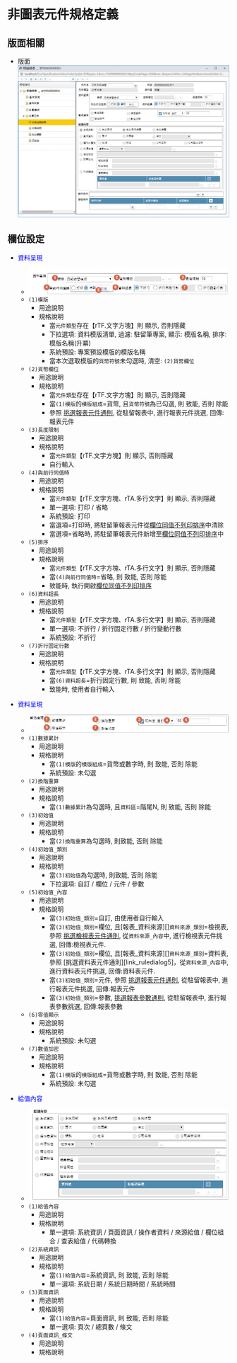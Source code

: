 非圖表元件規格定義
===
## 版面相關
* 版面</br>
    ![pic][image_other_widget]

## 欄位設定
* <p id="fieldbreak1" style="color:blue;">資料呈現</p>

    * ![pic][image_other_widget_block1]
    * `(1)模版`
        * 用途說明  
        * 規格說明
            * 當`元件類型`存在【rTF.文字方塊】則 顯示, 否則隱藏
            * 下拉選項: 資料模版清單, 過濾: 駐留筆專案, 顯示: 模版名稱, 排序: 模版名稱(升冪)
            * 系統預設: 專案預設模版的模版名稱 
            * 當本次選取模版的`貨幣符號`未勾選時, 清空: `(2)貨幣欄位`
    * `(2)貨幣欄位`
        * 用途說明
        * 規格說明
            * 當`元件類型`存在【rTF.文字方塊】則 顯示, 否則隱藏
            * 當`(1)模版`的`模版組成`=貨幣, 且`貨幣符號`為已勾選, 則 致能, 否則 除能
            * 參照 [挑選報表元件通則][link_ruledialog15], 從駐留報表中, 進行報表元件挑選, 回傳:報表元件
    * `(3)長度限制`
        * 用途說明
        * 規格說明
            * 當`元件類型`【rTF.文字方塊】則 顯示, 否則隱藏
            * 自行輸入
    * `(4)與前行同值時`
        * 用途說明
        * 規格說明
            * 當`元件類型`【rTF.文字方塊、rTA.多行文字】則 顯示, 否則隱藏
            * 單一選項: 打印 / 省略
            * 系統預設: 打印
            * 當選項=打印時, 將駐留筆報表元件從[欄位同值不列印排序][object_print_sorting_list]中清除
            * 當選項=省略時, 將駐留筆報表元件新增至[欄位同值不列印排序][object_print_sorting_list]中
    * `(5)排序`
        * 用途說明
        * 規格說明
            * 當`元件類型`【rTF.文字方塊、rTA.多行文字】則 顯示, 否則隱藏
            * 當`(4)與前行同值時`=省略, 則 致能, 否則 除能
            * 致能時, 執行開啟[欄位同值不列印排序][object_print_sorting_list]
    * `(6)資料超長`
        * 用途說明
        * 規格說明
            * 當`元件類型`【rTF.文字方塊、rTA.多行文字】則 顯示, 否則隱藏
            * 單一選項: 不折行 / 折行固定行數 / 折行變動行數
            * 系統預設: 不折行
    * `(7)折行固定行數`
        * 用途說明
        * 規格說明
            * 當`元件類型`【rTF.文字方塊、rTA.多行文字】則 顯示, 否則隱藏
            * 當`(6)資料超長`=折行固定行數, 則 致能, 否則 除能
            * 致能時, 使用者自行輸入

* <p id="fieldbreak2" style="color:blue;">資料呈現</p>

    * ![pic][image_other_widget_block2]
    * `(1)數據累計`
        * 用途說明
        * 規格說明
            * 當`(1)模版`的`模版組成`=貨幣或數字時, 則 致能, 否則 除能
            * 系統預設: 未勾選
    * `(2)換階重算`
        * 用途說明
        * 規格說明
            * 當`(1)數據累計`為勾選時, 且`資料區`=階尾N, 則 致能, 否則 除能
    * `(3)初始值`
        * 用途說明
        * 規格說明
            * 當`(2)換階重算`為勾選時, 則致能, 否則 除能
     * `(4)初始值_類別`
        * 用途說明
        * 規格說明
            * 當`(3)初始值`為勾選時, 則致能, 否則 除能
            * 下拉選項: 自訂 / 欄位 / 元件 / 參數
    * `(5)初始值_內容`
        * 用途說明
        * 規格說明
            * 當`(3)初始值_類別`=自訂, 由使用者自行輸入
            * 當`(3)初始值_類別`=欄位, 且[報表_資料來源][]`資料來源_類別`=檢視表, 參照 [挑選檢視表元件通則][link_ruledialog8], 從`資料來源_內容`中, 進行檢視表元件挑選, 回傳:檢視表元件.
            * 當`(3)初始值_類別`=欄位, 且[報表_資料來源][]`資料來源_類別`=資料表, 參照 [挑選資料表元件通則][link_ruledialog5]，從`資料來源_內容`中, 進行資料表元件挑選, 回傳:資料表元件.
            * 當`(3)初始值_類別`=元件, 參照 [挑選報表元件通則][link_ruledialog15], 從駐留報表中, 進行報表元件挑選, 回傳:報表元件
            * 當`(3)初始值_類別`=參數, [挑選報表參數通則][link_ruledialog9], 從駐留報表中, 進行報表參數挑選, 回傳:報表參數
    * `(6)零值顯示`
        * 用途說明
        * 規格說明
            * 系統預設: 未勾選
    * `(7)數值加密`
        * 用途說明
        * 規格說明
            * 當`(1)模版`的`模版組成`=貨幣或數字時, 則 致能, 否則 除能
            * 系統預設: 未勾選

* <p id="fieldbreak3" style="color:blue;">給值內容</p>

    * ![pic][image_other_widget_block3]
    * `(1)給值內容`
        * 用途說明
        * 規格說明
            * 單一選項: 系統資訊 / 頁面資訊 / 操作者資料 / 來源給值 / 欄位組合 / 查表給值 / 代碼轉換
    * `(2)系統資訊`
        * 用途說明
        * 規格說明
            * 當`(1)給值內容`=系統資訊, 則 致能, 否則 除能
            * 單一選項: 系統日期 / 系統日期時間 / 系統時間
    * `(3)頁面資訊`
        * 用途說明
        * 規格說明
            * 當`(1)給值內容`=頁面資訊, 則 致能, 否則 除能
            * 單一選項: 頁次 / 總頁數 / 條文
    * `(4)頁面資訊_條文`
        * 用途說明
        * 規格說明

<!-- 圖片 -->
[image_other_widget]:attachment/ReportObjectAnnotation_OtherWidget.png
[image_other_widget_block1]:attachment/ReportObjectAnnotation_OtherWidget_block1.png
[image_other_widget_block2]:attachment/ReportObjectAnnotation_OtherWidget_block2.png
[image_other_widget_block3]:attachment/ReportObjectAnnotation_OtherWidget_block3.png
[image_other_widget_block4]:attachment/ReportObjectAnnotation_OtherWidget_block4.png

<!-- 超連結 -->
[object_print_sorting_list]:ReportObjectNoPrintSortingList.md

[link_ruledialog19]:/8.10.1/IDE/Specification/RulesDialog/README#ruledialog19 "共用通則_開啟單據/操作邏輯函數表格通則"
[link_ruledialog8]:/8.10.0/IDE/Specification/RulesDialog/README#ruledialog8 "共用通則_開啟單據/挑選檢視表元件通則"
[link_ruledialog9]:/8.10.0/IDE/Specification/RulesDialog/README#ruledialog9 "共用通則_開啟單據/挑選報表參數通則"
[link_ruledialog15]:/8.10.0/IDE/Specification/RulesDialog/README#ruledialog15 "共用通則_開啟單據/挑選報表元件通則"